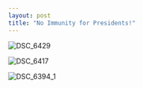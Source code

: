 ```yaml
---
layout: post
title: "No Immunity for Presidents!"
---
```


![DSC_6429](https://github.com/kathybeyer/kathybeyer.github.io/assets/121460653/b83704a4-7799-4012-97b3-55e2d11ff9ee)

![DSC_6417](https://github.com/kathybeyer/kathybeyer.github.io/assets/121460653/7ab8cc70-ccb5-48ee-8239-29a390e9fc11)

![DSC_6394_1](https://github.com/kathybeyer/kathybeyer.github.io/assets/121460653/cf4547ec-3220-4b11-92ea-5df7f2b6f979)





